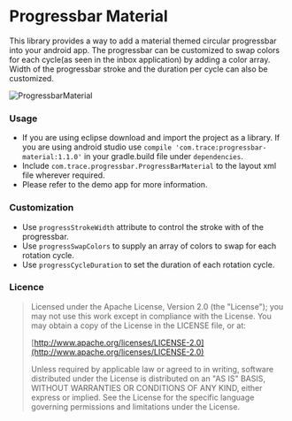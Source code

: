 # Progressbar Material

This library provides a way to add a material themed circular progressbar into your android app.
The progressbar can be customized to swap colors for each cycle(as seen in the inbox application) by adding a color array.
Width of the progressbar stroke and the duration per cycle can also be customized.

![ProgressbarMaterial](https://raw.github.com/akhilspillai/ProgressBarLP/master/screenshots.png)

### Usage 

* If you are using eclipse download and import the project as a library.
If you are using android studio use `compile 'com.trace:progressbar-material:1.1.0'` in your gradle.build file under `dependencies`.
* Include `com.trace.progressbar.ProgressBarMaterial` to the layout xml file wherever required.
* Please refer to the demo app for more information.

### Customization

* Use `progressStrokeWidth` attribute to control the stroke with of the progressbar.
* Use `progressSwapColors` to supply an array of colors to swap for each rotation cycle.
* Use `progressCycleDuration` to set the duration of each rotation cycle.

### Licence

> Licensed under the Apache License, Version 2.0 (the "License");
> you may not use this work except in compliance with the License.
> You may obtain a copy of the License in the LICENSE file, or at:
>
>  [http://www.apache.org/licenses/LICENSE-2.0](http://www.apache.org/licenses/LICENSE-2.0)
>
> Unless required by applicable law or agreed to in writing, software
> distributed under the License is distributed on an "AS IS" BASIS,
> WITHOUT WARRANTIES OR CONDITIONS OF ANY KIND, either express or implied.
> See the License for the specific language governing permissions and
> limitations under the License.
